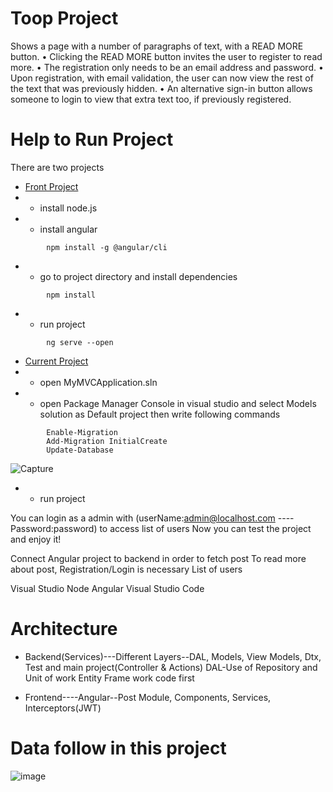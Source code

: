 # Toop Project
Shows a page with a number of paragraphs of text, with a READ MORE button. • Clicking the READ MORE button invites the user to register to read more. • The registration only needs to be an email address and password. • Upon registration, with email validation, the user can now view the rest of the text that was previously hidden. • An alternative sign-in button allows someone to login to view that extra text too, if previously registered.

# Help to Run Project
There are two projects
- [Front Project](https://github.com/yMahmodui/CMSFront)
- - install node.js
- - install angular
```
        npm install -g @angular/cli
```
- - go to project directory and install dependencies
```
        npm install
```
- - run project
```
        ng serve --open
```

- [Current Project](https://github.com/yMahmodui/CMSProject)
- - open MyMVCApplication.sln
- - open Package Manager Console in visual studio and select Models solution as Default project then write following commands
```
        Enable-Migration
        Add-Migration InitialCreate
        Update-Database
```
![Capture](https://user-images.githubusercontent.com/53936691/63840949-246eda00-c997-11e9-9149-108a54120309.PNG)
- - run project

 You can login as a admin with (userName:admin@localhost.com ----Password:password) to access list of users 
Now you can test the project and enjoy it!

Connect Angular project to backend in order to fetch post 
To read more about post, Registration/Login is necessary 
List of users 

Visual Studio
Node
Angular
Visual Studio Code

# Architecture
- Backend(Services)---Different Layers--DAL, Models, View Models, Dtx, Test and main project(Controller & Actions) 
DAL-Use of Repository and Unit of work
Entity Frame work code first

- Frontend----Angular--Post Module, Components, Services, Interceptors(JWT)

# Data follow in this project
![image](https://user-images.githubusercontent.com/23130739/63633162-c1103f80-c658-11e9-86be-255df206927d.png)

